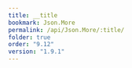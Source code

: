 ```yaml
---
title: __title
bookmark: Json.More
permalink: /api/Json.More/:title/
folder: true
order: "9.12"
version: "1.9.1"
---
```

